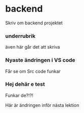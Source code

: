 # backend
Skriv om backend projektet
### underrubrik
även här går det att skriva

### Nyaste ändringen i VS code
Får se om Src code funkar

### Hej dehär e test
Funkar de?!?!


Här är ändringen inför nästa lektion
